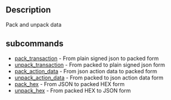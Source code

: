 ## Description
Pack and unpack data

## subcommands
- [pack_transaction](pack_transaction.md) - From plain signed json to packed form
- [unpack_transaction](unpack_transaction.md) - From packed to plain signed json form
- [pack_action_data](pack_action_data.md) - From json action data to packed form
- [unpack_action_data](unpack_action_data.md) - From packed to json action data form
- [pack_hex](pack_hex.md) - From JSON to packed HEX form
- [unpack_hex](unpack_hex.md) - From packed HEX to JSON form
